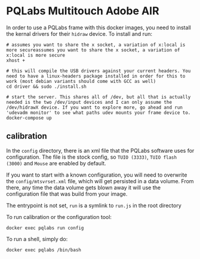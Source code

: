 # PQLabs Multitouch Adobe AIR
In order to use a PQLabs frame with this docker images, you need to install the kernal drivers for their `hidraw` device.
To install and run:
```
# assumes you want to share the x socket, a variation of x:local is more secureassumes you want to share the x socket, a variation of x:local is more secure
xhost +

# this will compile the USB drivers against your current headers. You need to have a linux-headers package installed in order for this to work (most debian variants should come with GCC as well)
cd driver && sudo ./install.sh

# start the server. This shares all of /dev, but all that is actually needed is the two /dev/input devices and I can only assume the /dev/hidrawX device. If you want to explore more, go ahead and run 'udevadm monitor' to see what paths udev mounts your frame device to.
docker-compose up
```
## calibration
In the `config` directory, there is an xml file that the PQLabs software uses for configuration. The file is the stock config, so `TUIO (3333)`, `TUIO flash (3000)` and `Mouse` are enabled by default.

If you want to start with a known configuration, you will need to overwrite the `config/mtsvrset.xml` file, which will get persisted in a data volume. From there, any time the data volume gets blown away it will use the configuration file that was build from your image.

The entrypoint is not set, `run` is a symlink to `run.js` in the root directory

To run calibration or the configuration tool:
```
docker exec pqlabs run config
```
To run a shell, simply do:
```
docker exec pqlabs /bin/bash
```
